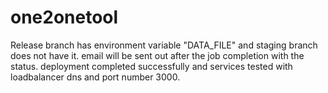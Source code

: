 # one2onetool

Release branch has environment variable "DATA_FILE" and staging branch does not have it. email will be sent out after the job completion with the status. 
deployment completed successfully and services tested with loadbalancer dns and port number 3000.

